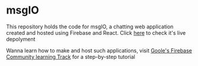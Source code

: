 # msgIO

This repository holds the code for msgIO, a chatting web application created and hosted using Firebase and React. Click [here](https://firechat-2164.web.app) to check it's live depolyment

Wanna learn how to make and host such applications, visit [Goole's Firebase Community learning Track](https://firebase.google.com/community/learn) for a step-by-step tutorial

